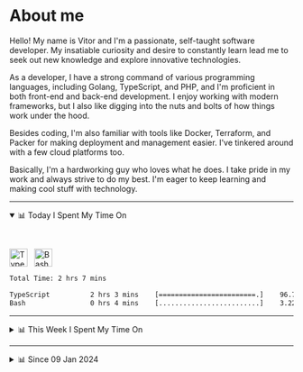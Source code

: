 # About me

Hello! My name is Vitor and I'm a passionate, self-taught software developer. My insatiable curiosity and desire to constantly learn lead me to seek out new knowledge and explore innovative technologies.

As a developer, I have a strong command of various programming languages, including Golang, TypeScript, and PHP, and I'm proficient in both front-end and back-end development. I enjoy working with modern frameworks, but I also like digging into the nuts and bolts of how things work under the hood.

Besides coding, I'm also familiar with tools like Docker, Terraform, and Packer for making deployment and management easier. I've tinkered around with a few cloud platforms too.

Basically, I'm a hardworking guy who loves what he does. I take pride in my work and always strive to do my best. I'm eager to keep learning and making cool stuff with technology.

---

<!-- ## 📊 Today I Spent My Time On -->

<details open>
<summary>📊 Today I Spent My Time On</summary>

&nbsp;

<!--DEVTIMER:TODAY:START-->
<img align="center" width="32px" src="https://cdn.simpleicons.org/typescript/3178C6" alt="TypeScript" />&nbsp;&nbsp;&nbsp;<img align="center" width="32px" src="https://cdn.simpleicons.org/gnubash/fff" alt="Bash" />&nbsp;&nbsp;&nbsp;

```txt
Total Time: 2 hrs 7 mins

TypeScript          2 hrs 3 mins    [========================.]    96.78 %
Bash                0 hrs 4 mins    [.........................]    3.22 %
```

<!--DEVTIMER:TODAY:END-->

</details>

---
<details>
<summary>📊 This Week I Spent My Time On</summary>

&nbsp;

<!--DEVTIMER:WEEK:START-->
<img align="center" width="32px" src="https://cdn.simpleicons.org/typescript/3178C6" alt="TypeScript" />&nbsp;&nbsp;&nbsp;<img align="center" width="32px" src="https://cdn.simpleicons.org/gnubash/fff" alt="Bash" />&nbsp;&nbsp;&nbsp;<img align="center" width="32px" src="https://cdn.simpleicons.org/html5/E34F26" alt="HTML" />&nbsp;&nbsp;&nbsp;

```txt
Total Time: 4 hrs 8 mins

TypeScript          3 hrs 57 mins   [=======================..]    95.48 %
Bash                0 hrs 9 mins    [.........................]    3.49 %
HTML                0 hrs 2 mins    [.........................]    0.82 %
```

<!--DEVTIMER:WEEK:END-->
</details>

---


<details>
<summary>📊 Since 09 Jan 2024</summary>

&nbsp;

<!--DEVTIMER::START-->
<img align="center" width="32px" src="https://cdn.simpleicons.org/typescript/3178C6" alt="TypeScript" />&nbsp;&nbsp;&nbsp;<img align="center" width="32px" src="https://cdn.simpleicons.org/vuedotjs/4FC08D" alt="Vue" />&nbsp;&nbsp;&nbsp;<img align="center" width="32px" src="https://cdn.simpleicons.org/go/00ADD8" alt="Go" />&nbsp;&nbsp;&nbsp;<img align="center" width="32px" src="https://cdn.simpleicons.org/carrd/fff" alt="JSON" />&nbsp;&nbsp;&nbsp;<img align="center" width="32px" src="https://cdn.simpleicons.org/gnubash/fff" alt="Bash" />&nbsp;&nbsp;&nbsp;<img align="center" width="32px" src="https://cdn.simpleicons.org/python/3776AB" alt="Python" />&nbsp;&nbsp;&nbsp;<img align="center" width="32px" src="https://cdn.simpleicons.org/javascript/F7DF1E" alt="JavaScript" />&nbsp;&nbsp;&nbsp;<img align="center" width="32px" src="https://cdn.simpleicons.org/markdown/fff" alt="Markdown" />&nbsp;&nbsp;&nbsp;<img align="center" width="32px" src="https://cdn.simpleicons.org/yaml/fff" alt="YAML" />&nbsp;&nbsp;&nbsp;<img align="center" width="32px" src="https://cdn.simpleicons.org/html5/E34F26" alt="HTML" />&nbsp;&nbsp;&nbsp;<img align="center" width="32px" src="https://cdn.simpleicons.org/css3/1572B6" alt="CSS" />&nbsp;&nbsp;&nbsp;<img align="center" width="32px" src="https://cdn.simpleicons.org/academia/fff" alt="Text" />&nbsp;&nbsp;&nbsp;<img align="center" width="32px" src="https://cdn.simpleicons.org/php/777BB4" alt="PHP" />&nbsp;&nbsp;&nbsp;

```txt
Total Time: 239 hrs 55 mins

TypeScript          123 hrs 16 mins [============.............]    51.38 %
Vue                 30 hrs 2 mins   [===......................]    12.52 %
Go                  22 hrs 57 mins  [==.......................]    9.57 %
JSON                11 hrs 51 mins  [=........................]    4.94 %
Bash                10 hrs 58 mins  [=........................]    4.57 %
Python              9 hrs 11 mins   [.........................]    3.83 %
JavaScript          6 hrs 6 mins    [.........................]    2.54 %
Markdown            5 hrs 25 mins   [.........................]    2.26 %
YAML                5 hrs 3 mins    [.........................]    2.11 %
SCSS                3 hrs 9 mins    [.........................]    1.31 %
Docker              2 hrs 48 mins   [.........................]    1.17 %
HTML                1 hrs 39 mins   [.........................]    0.69 %
SQL                 1 hrs 10 mins   [.........................]    0.49 %
Nginx               0 hrs 29 mins   [.........................]    0.20 %
XML                 0 hrs 20 mins   [.........................]    0.14 %
INI                 0 hrs 15 mins   [.........................]    0.11 %
CSS                 0 hrs 13 mins   [.........................]    0.09 %
Text                0 hrs 12 mins   [.........................]    0.08 %
TSX                 0 hrs 9 mins    [.........................]    0.06 %
PHP                 0 hrs 7 mins    [.........................]    0.05 %
Sass                0 hrs 1 mins    [.........................]    0.01 %
```

<!--DEVTIMER::END-->

</details>
